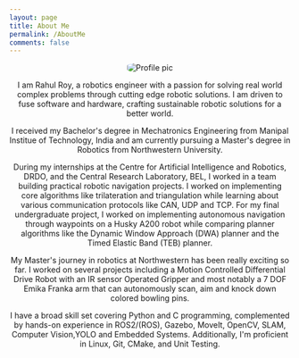 ```yaml
---
layout: page
title: About Me
permalink: /AboutMe
comments: false
---
```



<style>
  .profile-pic {
    max-width: 300px; /* Adjust the size as needed */
    height: auto;
    border-radius: 30%; /* Optional: Makes the image round */
  }

  /* Additional styles for centering content */
  .center-content {
    text-align: center;
  }
</style>

<div class="row justify-content-center">
  <div class="col-md-8 pr-5 center-content"> <!-- Applied center-content class -->

<p class="mb-5">
<img class="shadow-lg profile-pic" src="{{site.baseurl}}/assets/images/Profile.jpg" alt="Profile pic" />
</p>

<p>I am Rahul Roy, a robotics engineer with a passion for solving real world complex problems through cutting edge robotic solutions. I am driven to fuse software and hardware, crafting sustainable robotic solutions for a better world.</p>

<p>I received my Bachelor's degree in Mechatronics Engineering from Manipal Institue of Technology, India and am currently pursuing a Master's degree in Robotics from Northwestern University. </p>

<p>During my internships at the Centre for Artificial Intelligence and Robotics, DRDO, and the Central Research Laboratory, BEL, I worked in a team building practical robotic navigation projects. I worked on implementing core algorithms like trilateration and triangulation while learning about various communication protocols like CAN, UDP and TCP.
For my final undergraduate project, I worked on implementing autonomous navigation through waypoints on a Husky A200 robot while comparing planner algorithms like the Dynamic Window Approach (DWA) planner and the Timed Elastic Band (TEB) planner.</p>

<p>My Master's journey in robotics at Northwestern has been really exciting so far. I worked on several projects including a Motion Controlled Differential Drive Robot with an IR sensor Operated Gripper and most notably a 7 DOF Emika Franka arm that can autonomously scan, aim and knock down colored bowling pins.</p>

<p>I have a broad skill set covering Python and C programming, complemented by hands-on experience in ROS2/(ROS), Gazebo, MoveIt, OpenCV, SLAM, Computer Vision,YOLO and Embedded Systems. Additionally, I'm proficient in Linux, Git, CMake, and Unit Testing. </p>


</div>
</div>
